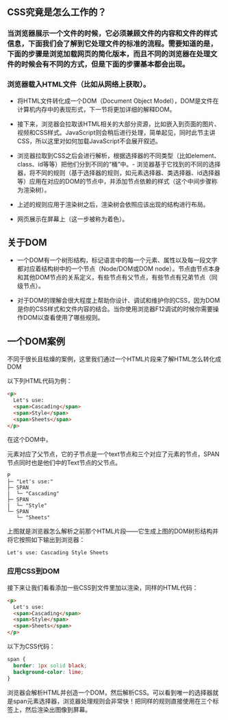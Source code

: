 ## CSS究竟是怎么工作的？

### 当浏览器展示一个文件的时候，它必须兼顾文件的内容和文件的样式信息，下面我们会了解到它处理文件的标准的流程。需要知道的是，下面的步骤是浏览加载网页的简化版本，而且不同的浏览器在处理文件的时候会有不同的方式，但是下面的步骤基本都会出现。

### 浏览器载入HTML文件（比如从网络上获取）。

- 将HTML文件转化成一个DOM（Document Object Model），DOM是文件在计算机内存中的表现形式，下一节将更加详细的解释DOM。

- 接下来，浏览器会拉取该HTML相关的大部分资源，比如嵌入到页面的图片、视频和CSS样式。JavaScript则会稍后进行处理，简单起见，同时此节主讲CSS，所以这里对如何加载JavaScript不会展开叙述。

- 浏览器拉取到CSS之后会进行解析，根据选择器的不同类型（比如element、class、id等等）把他们分到不同的“桶”中。- 浏览器基于它找到的不同的选择器，将不同的规则（基于选择器的规则，如元素选择器、类选择器、id选择器等）应用在对应的DOM的节点中，并添加节点依赖的样式（这个中间步骤称为渲染树）。

- 上述的规则应用于渲染树之后，渲染树会依照应该出现的结构进行布局。

- 网页展示在屏幕上（这一步被称为着色）。

## 关于DOM

- 一个DOM有一个树形结构，标记语言中的每一个元素、属性以及每一段文字都对应着结构树中的一个节点（Node/DOM或DOM node）。节点由节点本身和其他DOM节点的关系定义，有些节点有父节点，有些节点有兄弟节点（同级节点）。

- 对于DOM的理解会很大程度上帮助你设计、调试和维护你的CSS，因为DOM是你的CSS样式和文件内容的结合。当你使用浏览器F12调试的时候你需要操作DOM以查看使用了哪些规则。

## 一个DOM案例

不同于很长且枯燥的案例，这里我们通过一个HTML片段来了解HTML怎么转化成DOM

以下列HTML代码为例：
```html
<p>
  Let's use:
  <span>Cascading</span>
  <span>Style</span>
  <span>Sheets</span>
</p>
```
在这个DOM中，<p>元素对应了父节点，它的子节点是一个text节点和三个对应了<span>元素的节点，SPAN节点同时也是他们中的Text节点的父节点。

```
P
├─ "Let's use:"
├─ SPAN
|  └─ "Cascading"
├─ SPAN
|  └─ "Style"
└─ SPAN
   └─ "Sheets"
```
上图就是浏览器怎么解析之前那个HTML片段——它生成上图的DOM树形结构并将它按照如下输出到浏览器：
```
Let's use: Cascading Style Sheets
```
### 应用CSS到DOM

接下来让我们看看添加一些CSS到文件里加以渲染，同样的HTML代码：
```html
<p>
  Let's use:
  <span>Cascading</span>
  <span>Style</span>
  <span>Sheets</span>
</p>
```
以下为CSS代码：
```css
span {
  border: 1px solid black;
  background-color: lime;
}
```
浏览器会解析HTML并创造一个DOM，然后解析CSS。可以看到唯一的选择器就是span元素选择器，浏览器处理规则会非常快！把同样的规则直接使用在三个<span>标签上，然后渲染出图像到屏幕。


